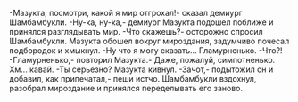   -Мазукта, посмотри, какой я мир отгрохал!- сказал демиург Шамбамбукли.
-Ну-ка, ну-ка,- демиург Мазукта подошел поближе и принялся разглядывать мир.
-Что скажешь?- осторожно спросил Шамбамбукли.
Мазукта обошел вокруг мироздания, задумчиво почесал подбородок и хмыкнул.
-Ну что я могу сказать... Гламурненько.
-Что?!
-Гламурненько,- повторил Мазукта.- Даже, пожалуй, симпотненько. Хм... кавай.
-Ты серьезно?
Мазукта кивнул.
-Зачот,- подытожил он и добавил, как припечатал,- пеши истчо.
Шамбамбукли вздохнул, разобрал мироздание и принялся переделывать его заново.      